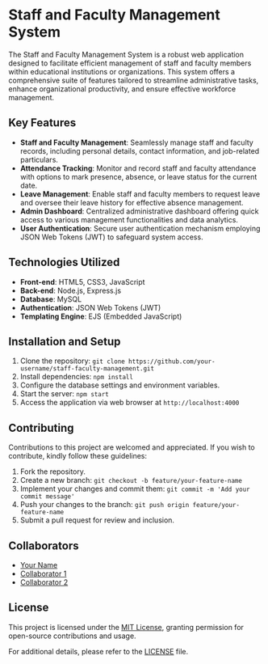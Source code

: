# Staff and Faculty Management System

The Staff and Faculty Management System is a robust web application designed to facilitate efficient management of staff and faculty members within educational institutions or organizations. This system offers a comprehensive suite of features tailored to streamline administrative tasks, enhance organizational productivity, and ensure effective workforce management.

## Key Features

- **Staff and Faculty Management**: Seamlessly manage staff and faculty records, including personal details, contact information, and job-related particulars.
- **Attendance Tracking**: Monitor and record staff and faculty attendance with options to mark presence, absence, or leave status for the current date.
- **Leave Management**: Enable staff and faculty members to request leave and oversee their leave history for effective absence management.
- **Admin Dashboard**: Centralized administrative dashboard offering quick access to various management functionalities and data analytics.
- **User Authentication**: Secure user authentication mechanism employing JSON Web Tokens (JWT) to safeguard system access.

## Technologies Utilized

- **Front-end**: HTML5, CSS3, JavaScript
- **Back-end**: Node.js, Express.js
- **Database**: MySQL
- **Authentication**: JSON Web Tokens (JWT)
- **Templating Engine**: EJS (Embedded JavaScript)

## Installation and Setup

1. Clone the repository: `git clone https://github.com/your-username/staff-faculty-management.git`
2. Install dependencies: `npm install`
3. Configure the database settings and environment variables.
4. Start the server: `npm start`
5. Access the application via web browser at `http://localhost:4000`

## Contributing

Contributions to this project are welcomed and appreciated. If you wish to contribute, kindly follow these guidelines:

1. Fork the repository.
2. Create a new branch: `git checkout -b feature/your-feature-name`
3. Implement your changes and commit them: `git commit -m 'Add your commit message'`
4. Push your changes to the branch: `git push origin feature/your-feature-name`
5. Submit a pull request for review and inclusion.

## Collaborators

- [Your Name](https://github.com/your-username)
- [Collaborator 1](https://github.com/collaborator1-username)
- [Collaborator 2](https://github.com/collaborator2-username)

## License

This project is licensed under the [MIT License](LICENSE), granting permission for open-source contributions and usage.

For additional details, please refer to the [LICENSE](LICENSE) file.
